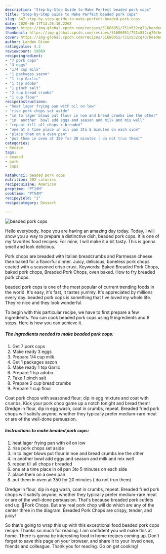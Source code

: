 ```yaml
---
description: "Step-by-Step Guide to Make Perfect beaded pork cops"
title: "Step-by-Step Guide to Make Perfect beaded pork cops"
slug: 647-step-by-step-guide-to-make-perfect-beaded-pork-cops
date: 2020-06-17T13:26:10.226Z
image: https://img-global.cpcdn.com/recipes/51686051/751x532cq70/beaded-pork-cops-recipe-main-photo.jpg
thumbnail: https://img-global.cpcdn.com/recipes/51686051/751x532cq70/beaded-pork-cops-recipe-main-photo.jpg
cover: https://img-global.cpcdn.com/recipes/51686051/751x532cq70/beaded-pork-cops-recipe-main-photo.jpg
author: Landon Dixon
ratingvalue: 4.2
reviewcount: 19089
recipeingredient:
- "7 pork cops"
- "3 eggs"
- "1/4 cup milk"
- "1 packages sazon"
- "1 tsp Garlic"
- "1 tsp adobo"
- "1 pinch salt"
- "2 cup bread crumbs"
- "1 cup flour"
recipeinstructions:
- "heat lager frying pan with oil on low"
- "rise pork chops set aside"
- "in to lager blows put flour in noe and bread crumbs ine the other"
- "in  another  bowl add eggs and season and milk and mix well"
- "repeat till all chops r breaded"
- "one at a time place in oil pan 3to 5 minutes on each side"
- "place them on a oven pan"
- "put them in oven at 350 for 20 minutes ( do not trun them)"
categories:
- Recipe
tags:
- beaded
- pork
- cops

katakunci: beaded pork cops 
nutrition: 202 calories
recipecuisine: American
preptime: "PT19M"
cooktime: "PT54M"
recipeyield: "1"
recipecategory: Dessert

---
```



![beaded pork cops](https://img-global.cpcdn.com/recipes/51686051/751x532cq70/beaded-pork-cops-recipe-main-photo.jpg)

Hello everybody, hope you are having an amazing day today. Today, I will show you a way to prepare a distinctive dish, beaded pork cops. It is one of my favorites food recipes. For mine, I will make it a bit tasty. This is gonna smell and look delicious.

Pork chops are breaded with Italian breadcrumbs and Parmesan cheese then baked for a flavorful dinner. Juicy, delicious, boneless pork chops coated with a seasoned crisp crust. Keywords: Baked Breaded Pork Chops, baked pork chops, Breaded Pork Chops, oven baked. How to fry breaded pork chops.

beaded pork cops is one of the most popular of current trending foods in the world. It's easy, it's fast, it tastes yummy. It's appreciated by millions every day. beaded pork cops is something that I've loved my whole life. They're nice and they look wonderful.


To begin with this particular recipe, we have to first prepare a few ingredients. You can cook beaded pork cops using 9 ingredients and 8 steps. Here is how you can achieve it.

<!--inarticleads1-->

##### The ingredients needed to make beaded pork cops:

1. Get 7 pork cops
1. Make ready 3 eggs
1. Prepare 1/4 cup milk
1. Get 1 packages sazon
1. Make ready 1 tsp Garlic
1. Prepare 1 tsp adobo
1. Take 1 pinch salt
1. Prepare 2 cup bread crumbs
1. Prepare 1 cup flour


Coat pork chops with seasoned flour; dip in egg mixture and coat with crumbs. Kick your pork chop game up a notch tonight and bread them! Dredge in flour, dip in egg wash, coat in crumbs, repeat. Breaded fried pork chops will satisfy anyone, whether they typically prefer medium-rare meat or are of the well-done persuasion. 

<!--inarticleads2-->

##### Instructions to make beaded pork cops:

1. heat lager frying pan with oil on low
1. rise pork chops set aside
1. in to lager blows put flour in noe and bread crumbs ine the other
1. in  another  bowl add eggs and season and milk and mix well
1. repeat till all chops r breaded
1. one at a time place in oil pan 3to 5 minutes on each side
1. place them on a oven pan
1. put them in oven at 350 for 20 minutes ( do not trun them)


Dredge in flour, dip in egg wash, coat in crumbs, repeat. Breaded fried pork chops will satisfy anyone, whether they typically prefer medium-rare meat or are of the well-done persuasion. That&#39;s because breaded pork cutlets end up. 🐖Pork Chops. But any real pork chop will do which are any of the center three in the diagram. Breaded Pork Chops are crispy, tender, and juicy! 

So that's going to wrap this up with this exceptional food beaded pork cops recipe. Thanks so much for reading. I am confident you will make this at home. There is gonna be interesting food in home recipes coming up. Don't forget to save this page on your browser, and share it to your loved ones, friends and colleague. Thank you for reading. Go on get cooking!
